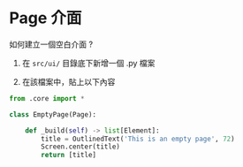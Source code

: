 # Page 介面

如何建立一個空白介面 ?

1. 在 `src/ui/` 目錄底下新增一個 .py 檔案

2. 在該檔案中，貼上以下內容

```py
from .core import *

class EmptyPage(Page):

    def _build(self) -> list[Element]:
        title = OutlinedText('This is an empty page', 72)
        Screen.center(title)
        return [title]
```

